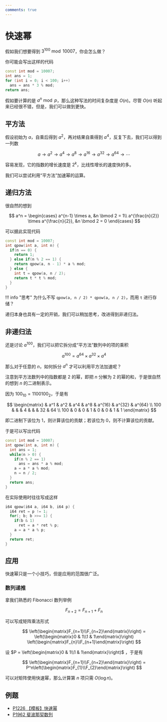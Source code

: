 ```yaml
---
comments: true
---
```


# 快速幂

假如我们想要得到 $3^{100} \bmod 10007$，你会怎么做？

你可能会写出这样的代码

```cpp
const int mod = 10007;
int ans = 1;
for (int i = 0; i < 100; i++)
  ans = ans * 3 % mod;
return ans;
```

假如要计算的是 $a^n \bmod p$，那么这种写法的时间复杂度是 $O(n)$。尽管 $O(n)$ 听起来已经很不错，但是，我们可以做到更快。

## 平方法

假设初始为 $a$，自乘后得到 $a^2$，再对结果自乘得到 $a^4$，反复下去，我们可以得到一列数

$$
a \to a^2 \to a^{4} \to a^{8} \to a^{16} \to a^{32} \to a^{64} \to \cdots
$$

容易发现，它的指数的增长速度是 $2^k$，比线性增长的速度快的多。

我们可以尝试利用“平方法”加速幂的运算。

## 递归方法

很自然的想到

$$
a^n = \begin{cases}
a^{n-1} \times a, &n \bmod 2 = 1\\
a^{\frac{n}{2}} \times a^{\frac{n}{2}}, &n \bmod 2 = 0
\end{cases}
$$

可以据此实现代码

```cpp
const int mod = 10007;
int qpow(int a, int n) {
  if(n == 0) {
    return 1;
  } else if(n % 2 == 1) {
    return qpow(a, n - 1) * a % mod;
  } else {
    int t = qpow(a, n / 2);
    return t * t % mod;
  }
}
```

!!! info "思考"
    为什么不写 `qpow(a, n / 2) * qpow(a, n / 2)`，而用 `t` 进行存储？

递归本身也具有一定的开销，我们可以稍加思考，改进得到非递归法。

## 非递归法

还是讨论 $a^{100}$，我们可以把它拆分成“平方法”数列中的项的乘积

$$
a^{100} = a^{64} \times a^{32} \times a^4
$$

那么对于任意的 $n$，如何拆分 $a^n$ 才可以利用平方法加速呢？

注意到平方法数列中的指数都是 $2$ 的幂，即把 $n$ 分解为 $2$ 的幂的和，于是很自然的想到 $n$ 的二进制表示。

因为 $100_{10} = 1100100_2$，于是有

$$
\begin{matrix}
& a^1 & a^2 & a^4 & a^8 & a^{16} & a^{32} & a^{64} \\
100 & & & 4 & & & 32 & 64 \\
100 & 0 & 0 & 1 & 0 & 0 & 1 & 1
\end{matrix}
$$

即二进制下该位为 $1$，则计算该位的贡献；若该位为 $0$，则不计算该位的贡献。

于是可以写出代码

```cpp
const int mod = 10007;
int qpow(int a, int n) {
  int ans = 1;
  while(n > 0) {
    if(n % 2 == 1)
      ans = ans * a % mod;
    a = a * a % mod;
    n = n / 2;
  }
  return ans;
}
```

在实际使用时往往写成这样

```cpp
i64 qpow(i64 a, i64 b, i64 p) {
  i64 ret = p != 1;
  for(; b; b >>= 1) {
    if(b & 1)
      ret = a * ret % p;
    a = a * a % p;
  }
  return ret;
}
```

## 应用

快速幂只是一个小技巧，但是应用的范围很广泛。

### 数列递推

拿我们熟悉的 Fibonacci 数列举例

$$
F_{n+2} = F_{n+1} + F_{n}
$$

可以写成矩阵乘法形式

$$
\left(\begin{matrix}F_{n+1}\\F_{n+2}\end{matrix}\right)
= \left(\begin{matrix}0 & 1\\1 & 1\end{matrix}\right)
\left(\begin{matrix}F_{n}\\F_{n+1}\end{matrix}\right)
$$

设 $P = \left(\begin{matrix}0 & 1\\1 & 1\end{matrix}\right)$ ，于是有

$$
\left(\begin{matrix}F_{n+1}\\F_{n+2}\end{matrix}\right)
= P^n\left(\begin{matrix}F_{1}\\F_{2}\end{matrix}\right)
$$

可以对矩阵使用快速幂，那么计算第 $n$ 项只需 $O(\log n)$。

## 例题

- [P1226 【模板】快速幂](https://www.luogu.com.cn/problem/P1226)
- [P1962 斐波那契数列](https://www.luogu.com.cn/problem/P1962)
